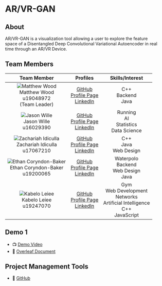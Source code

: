 # AR/VR-GAN 

## About

AR/VR-GAN is a visualization tool allowing a user to explore the feature space of a Disentangled Deep Convolutional Variational Autoencoder in real time through an AR/VR Device.

## Team Members

| **Team Member** | **Profiles** | **Skills/Interest**
| :-----: | :-----: | :-----: |
| ![Matthew Wood](https://media-exp1.licdn.com/dms/image/C4E03AQGorlRSjqBdTw/profile-displayphoto-shrink_200_200/0/1622748302679?e=1628121600&v=beta&t=Qs7b7ARevO8FW8X7MzXIkFdj_ZX2BphtHnhXgk5lH6w "Matthew Wood") <br/> Matthew Wood <br/> u19048972 <br/> (Team Leader) | [GitHub](https://github.com/mattwoodx) <br/> [Profile Page](http://mattwoodx.me/) <br/> [LinkedIn](https://www.linkedin.com/in/matthew-wood-55752320b/) <br/> |  C++ <br> Backend <br> Java |
| ![Jason Wille](https://media-exp1.licdn.com/dms/image/C4E03AQFPK1Bcwcx_-g/profile-displayphoto-shrink_200_200/0/1621348094331?e=1627516800&v=beta&t=X9QvitRg0XBqOpak3bg8QCgCz6PdnOLyInnB7pYTk-M "Jason Wille") <br/> Jason Wille <br/> u16029390 | [GitHub](https://github.com/jmanwillz) <br/> [Profile Page](https://jmanwillz.github.io/) <br/> [LinkedIn](https://www.linkedin.com/in/jasonwille97) <br/> | Running <br/> AI <br/> Statistics <br/> Data Science |
| ![Zachariah Idiculla](https://media-exp1.licdn.com/dms/image/C5603AQHLSQD47hbc0g/profile-displayphoto-shrink_200_200/0/1556744221192?e=1627516800&v=beta&t=bgzaGONTIZKsWB-Q2LPozoU0IsHuVX0t71cr_4BrdGU "Zachariah Idiculla") <br/> Zachariah Idiculla <br/> u17067210 | [GitHub](https://github.com/ZachariahIdiculla) <br/> [Profile Page](https://ZachariahIdiculla.github.io/) <br/> [LinkedIn](https://www.linkedin.com/in/zachariah-idiculla-349692184) <br/> | C++ <br/> Java <br/> Web Design |
| ![Ethan Coryndon-Baker](https://media-exp1.licdn.com/dms/image/C4D03AQG8AArk1tzV4Q/profile-displayphoto-shrink_200_200/0/1594842560006?e=1627516800&v=beta&t=Ba7KoeGAs-FSTXYscJsmv27pZ26RFJIV-3eq9clT7eM "Ethan Coryndon-Baker") <br/> Ethan Coryndon-Baker <br/> u19200065 | [GitHub](https://github.com/ecoryndonbakeruni) <br/> [Profile Page](https://ecoryndonbakeruni.github.io/) <br/> [LinkedIn](https://www.linkedin.com/in/ethan-coryndon-baker-9360081b3/) <br/> | Waterpolo <br/> Backend <br/> Web Design <br/> Java |
| ![Kabelo Leiee](https://media-exp1.licdn.com/dms/image/C5603AQHByIrhb-M3fA/profile-displayphoto-shrink_200_200/0/1622332350316?e=1628121600&v=beta&t=o9C4ONfDDiAClgykWI_BdGdcg481BaUMaOppdl-LIZs "Kabelo Leiee") <br/> Kabelo Leiee <br/> u19247070 | [GitHub](https://github.com/kabelo-tuks) <br/> [Profile Page](http://kabelo-tuks.github.io/) <br/> [LinkedIn](https://www.linkedin.com/in/kabelo-leiee-ba7168205/) <br/> | Gym <br/> Web Development <br/> Networks <br/> Artificial Intelligence <br/>C++ <br/> JavaScript <br/>  |

## Demo 1

* 📺 [Demo Video](https://youtu.be/mmZrfHTx3tM)
* 📖 [Overleaf Document](https://www.overleaf.com/read/mxksffppsvgj)

## Project Management Tools

* 📖 [GitHub](https://github.com/COS301-SE-2021/AR-VR-GAN/projects/1)
